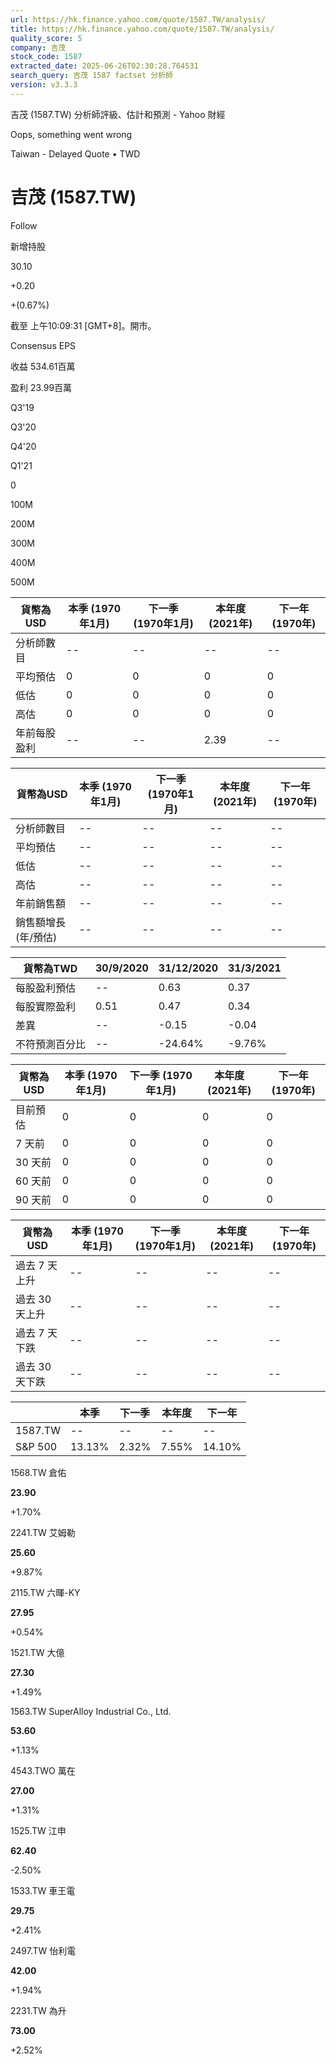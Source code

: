 ```yaml
---
url: https://hk.finance.yahoo.com/quote/1587.TW/analysis/
title: https://hk.finance.yahoo.com/quote/1587.TW/analysis/
quality_score: 5
company: 吉茂
stock_code: 1587
extracted_date: 2025-06-26T02:30:28.764531
search_query: 吉茂 1587 factset 分析師
version: v3.3.3
---
```


吉茂 (1587.TW) 分析師評級、估計和預測 - Yahoo 財經


Oops, something went wrong

 

Taiwan - Delayed Quote • TWD 

# 吉茂 (1587.TW)

Follow

 

新增持股

30.10

+0.20

+(0.67%)

截至 上午10:09:31 [GMT+8]。開市。

Consensus EPS

收益 534.61百萬

盈利 23.99百萬

Q3'19

Q3'20

Q4'20

Q1'21

0

100M

200M

300M

400M

500M

| 貨幣為USD | 本季 (1970年1月) | 下一季 (1970年1月) | 本年度 (2021年) | 下一年 (1970年) |
| --- | --- | --- | --- | --- |
| 分析師數目 | -- | -- | -- | -- |
| 平均預估 | 0 | 0 | 0 | 0 |
| 低估 | 0 | 0 | 0 | 0 |
| 高估 | 0 | 0 | 0 | 0 |
| 年前每股盈利 | -- | -- | 2.39 | -- |

| 貨幣為USD | 本季 (1970年1月) | 下一季 (1970年1月) | 本年度 (2021年) | 下一年 (1970年) |
| --- | --- | --- | --- | --- |
| 分析師數目 | -- | -- | -- | -- |
| 平均預估 | -- | -- | -- | -- |
| 低估 | -- | -- | -- | -- |
| 高估 | -- | -- | -- | -- |
| 年前銷售額 | -- | -- | -- | -- |
| 銷售額增長 (年/預估) | -- | -- | -- | -- |

| 貨幣為TWD | 30/9/2020 | 31/12/2020 | 31/3/2021 |
| --- | --- | --- | --- |
| 每股盈利預估 | -- | 0.63 | 0.37 |
| 每股實際盈利 | 0.51 | 0.47 | 0.34 |
| 差異 | -- | -0.15 | -0.04 |
| 不符預測百分比 | -- | -24.64% | -9.76% |

| 貨幣為USD | 本季 (1970年1月) | 下一季 (1970年1月) | 本年度 (2021年) | 下一年 (1970年) |
| --- | --- | --- | --- | --- |
| 目前預估 | 0 | 0 | 0 | 0 |
| 7 天前 | 0 | 0 | 0 | 0 |
| 30 天前 | 0 | 0 | 0 | 0 |
| 60 天前 | 0 | 0 | 0 | 0 |
| 90 天前 | 0 | 0 | 0 | 0 |

| 貨幣為USD | 本季 (1970年1月) | 下一季 (1970年1月) | 本年度 (2021年) | 下一年 (1970年) |
| --- | --- | --- | --- | --- |
| 過去 7 天上升 | -- | -- | -- | -- |
| 過去 30 天上升 | -- | -- | -- | -- |
| 過去 7 天下跌 | -- | -- | -- | -- |
| 過去 30 天下跌 | -- | -- | -- | -- |

|  | 本季 | 下一季 | 本年度 | 下一年 |
| --- | --- | --- | --- | --- |
| 1587.TW | -- | -- | -- | -- |
| S&P 500 | 13.13% | 2.32% | 7.55% | 14.10% |

1568.TW  倉佑

**23.90**

+1.70%

2241.TW  艾姆勒

**25.60**

+9.87%

2115.TW  六暉-KY

**27.95**

+0.54%

1521.TW  大億

**27.30**

+1.49%

1563.TW  SuperAlloy Industrial Co., Ltd.

**53.60**

+1.13%

4543.TWO  萬在

**27.00**

+1.31%

1525.TW  江申

**62.40**

-2.50%

1533.TW  車王電

**29.75**

+2.41%

2497.TW  怡利電

**42.00**

+1.94%

2231.TW  為升

**73.00**

+2.52%